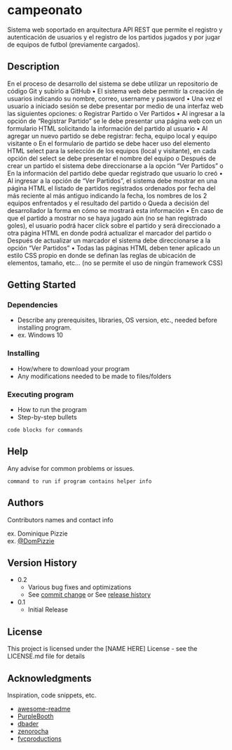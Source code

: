 # campeonato

Sistema web soportado en arquitectura API REST que permite el registro y autenticación de usuarios y el registro de los partidos jugados y por jugar de equipos de futbol (previamente cargados).

## Description

En el proceso de desarrollo del sistema se debe utilizar un repositorio de código Git y subirlo a GitHub
• El sistema web debe permitir la creación de usuarios indicando su nombre, correo, username y password
• Una vez el usuario a iniciado sesión se debe presentar por medio de una interfaz web las siguientes opciones:
o Registrar Partido
o Ver Partidos
• Al ingresar a la opción de “Registrar Partido” se le debe presentar una página web con un formulario HTML solicitando la información del partido al usuario
• Al agregar un nuevo partido se debe registrar: fecha, equipo local y equipo visitante
o En el formulario de partido se debe hacer uso del elemento HTML select para la selección de los equipos (local y visitante), en cada opción del select se debe presentar el nombre del equipo
o Después de crear un partido el sistema debe direccionarse a la opción “Ver Partidos”
o En la información del partido debe quedar registrado que usuario lo creó
• Al ingresar a la opción de “Ver Partidos”, el sistema debe mostrar en una página HTML el listado de partidos registrados ordenados por fecha del más reciente al más antiguo indicando la fecha, los nombres de los 2 equipos enfrentados y el resultado del partido
o Queda a decisión del desarrollador la forma en cómo se mostrará esta información
• En caso de que el partido a mostrar no se haya jugado aún (no se han registrado goles), el usuario podrá hacer click sobre el partido y será direccionado a otra página HTML en donde podrá actualizar el marcador del partido
o Después de actualizar un marcador el sistema debe direccionarse a la opción “Ver Partidos”
• Todas las páginas HTML deben tener aplicado un estilo CSS propio en donde se definan las reglas de ubicación de elementos, tamaño, etc… (no se permite el uso de ningún framework CSS)

## Getting Started

### Dependencies

* Describe any prerequisites, libraries, OS version, etc., needed before installing program.
* ex. Windows 10

### Installing

* How/where to download your program
* Any modifications needed to be made to files/folders

### Executing program

* How to run the program
* Step-by-step bullets
```
code blocks for commands
```

## Help

Any advise for common problems or issues.
```
command to run if program contains helper info
```

## Authors

Contributors names and contact info

ex. Dominique Pizzie  
ex. [@DomPizzie](https://twitter.com/dompizzie)

## Version History

* 0.2
    * Various bug fixes and optimizations
    * See [commit change]() or See [release history]()
* 0.1
    * Initial Release

## License

This project is licensed under the [NAME HERE] License - see the LICENSE.md file for details

## Acknowledgments

Inspiration, code snippets, etc.
* [awesome-readme](https://github.com/matiassingers/awesome-readme)
* [PurpleBooth](https://gist.github.com/PurpleBooth/109311bb0361f32d87a2)
* [dbader](https://github.com/dbader/readme-template)
* [zenorocha](https://gist.github.com/zenorocha/4526327)
* [fvcproductions](https://gist.github.com/fvcproductions/1bfc2d4aecb01a834b46)